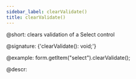 ```yaml
---
sidebar_label: clearValidate()
title: clearValidate()
---          
```


@short: clears validation of a Select control

@signature: {'clearValidate(): void;'}

@example:
form.getItem("select").clearValidate();

@descr:
